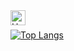 
<a href="https://www.linkedin.com/in/hale-tosun-29b766180/">
  <img align="left" alt="Hale's LinkedIn" width="24px" src="https://cdn.jsdelivr.net/npm/simple-icons@v3/icons/linkedin.svg" />
</a>

<br>

[![Top Langs](https://github-readme-stats.vercel.app/api/top-langs/?username=haletosun3&layout=compact)](https://github.com/haletosun3/github-readme-stats) 

